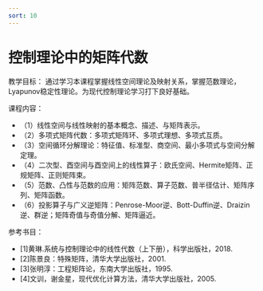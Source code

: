 ```yaml
---
sort: 10
---
```

# 控制理论中的矩阵代数

教学目标：
通过学习本课程掌握线性空间理论及映射关系，掌握范数理论，Lyapunov稳定性理论。为现代控制理论学习打下良好基础。

课程内容：
- （1）线性空间与线性映射的基本概念、描述、与矩阵表示。
- （2）多项式矩阵代数：多项式矩阵环、多项式理想、多项式互质。
- （3）空间循环分解理论：特征值、标准型、商空间、最小多项式与空间分解定理。
- （4）二次型、酉空间与酉空间上的线性算子：欧氏空间、Hermite矩阵、正规矩阵、正则矩阵束。
- （5）范数、凸性与范数的应用：矩阵范数、算子范数、普半径估计、矩阵序列、矩阵函数。
- （6）投影算子与广义逆矩阵：Penrose-Moor逆、Bott-Duffin逆、Draizin逆、群逆；矩阵奇值与奇值分解、矩阵逼近。

参考书目：
- [1]黄琳.系统与控制理论中的线性代数（上下册），科学出版社，2018.
- [2]陈景良：特殊矩阵，清华大学出版社，2001.
- [3]张明淳：工程矩阵论，东南大学出版社，1995.
- [4]文训，谢金星，现代优化计算方法，清华大学出版社，2005.






